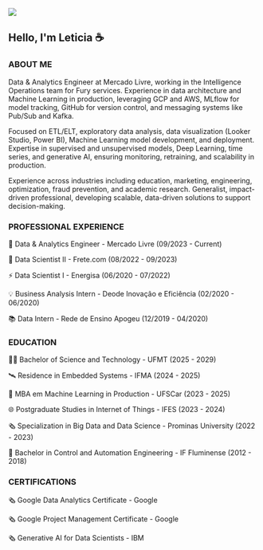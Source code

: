 ![](https://komarev.com/ghpvc/?username=leticiagcsilva)

## Hello, I'm Leticia ☕️

### ABOUT ME
Data & Analytics Engineer at Mercado Livre, working in the Intelligence Operations team for Fury services. Experience in data architecture and Machine Learning in production, leveraging GCP and AWS, MLflow for model tracking, GitHub for version control, and messaging systems like Pub/Sub and Kafka. 

Focused on ETL/ELT, exploratory data analysis, data visualization (Looker Studio, Power BI), Machine Learning model development, and deployment. Expertise in supervised and unsupervised models, Deep Learning, time series, and generative AI, ensuring monitoring, retraining, and scalability in production. 

Experience across industries including education, marketing, engineering, optimization, fraud prevention, and academic research. Generalist, impact-driven professional, developing scalable, data-driven solutions to support decision-making.

### PROFESSIONAL EXPERIENCE
🛒  Data & Analytics Engineer - Mercado Livre (09/2023 - Current)

🚚  Data Scientist II - Frete.com (08/2022 - 09/2023)

⚡ Data Scientist I - Energisa (06/2020 - 07/2022)

💡 Business Analysis Intern - Deode Inovação e Eficiência (02/2020 - 06/2020)

📚 Data Intern - Rede de Ensino Apogeu (12/2019 - 04/2020)

### EDUCATION
👩‍💻 Bachelor of Science and Technology - UFMT (2025 - 2029)

🛰 Residence in Embedded Systems - IFMA (2024 - 2025)

🤖 MBA em Machine Learning in Production - UFSCar (2023 - 2025)

🌐 Postgraduate Studies in Internet of Things - IFES (2023 - 2024)

🗞️ Specialization in Big Data and Data Science - Prominas University (2022 - 2023)

🦾 Bachelor in Control and Automation Engineering - IF Fluminense (2012 - 2018)

### CERTIFICATIONS
🗞️ Google Data Analytics Certificate - Google

🗞️ Google Project Management Certificate - Google

🗞️ Generative AI for Data Scientists - IBM
